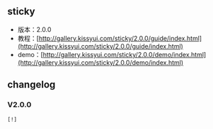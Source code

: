 ## sticky

* 版本：2.0.0
* 教程：[http://gallery.kissyui.com/sticky/2.0.0/guide/index.html](http://gallery.kissyui.com/sticky/2.0.0/guide/index.html)
* demo：[http://gallery.kissyui.com/sticky/2.0.0/demo/index.html](http://gallery.kissyui.com/sticky/2.0.0/demo/index.html)

## changelog

### V2.0.0

    [!]


